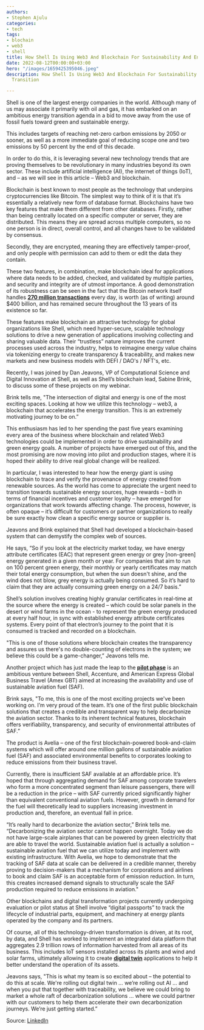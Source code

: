 ```yaml
---
authors:
- Stephen Ajulu
categories:
- tech
tags:
- blochain
- web3
- shell
title: How Shell Is Using Web3 And Blockchain For Sustainability And Energy Transition
date: 2022-08-12T00:00:00+03:00
hero: "/images/1659425395046.jpeg"
description: How Shell Is Using Web3 And Blockchain For Sustainability And Energy
  Transition

---
```

Shell is one of the largest energy companies in the world. Although many of us may associate it primarily with oil and gas, it has embarked on an ambitious energy transition agenda in a bid to move away from the use of fossil fuels toward green and sustainable energy.

This includes targets of reaching net-zero carbon emissions by 2050 or sooner, as well as a more immediate goal of reducing scope one and two emissions by 50 percent by the end of this decade.

In order to do this, it is leveraging several new technology trends that are proving themselves to be revolutionary in many industries beyond its own sector. These include artificial intelligence (AI), the internet of things (IoT), and – as we will see in this article – Web3 and blockchain.

Blockchain is best known to most people as the technology that underpins cryptocurrencies like Bitcoin. The simplest way to think of it is that it’s essentially a relatively new form of database format. Blockchains have two key features that make them different from other databases. Firstly, rather than being centrally located on a specific computer or server, they are distributed. This means they are spread across multiple computers, so no one person is in direct, overall control, and all changes have to be validated by consensus.

Secondly, they are encrypted, meaning they are effectively tamper-proof, and only people with permission can add to them or edit the data they contain.

These two features, in combination, make blockchain ideal for applications where data needs to be added, checked, and validated by multiple parties, and security and integrity are of utmost importance. A good demonstration of its robustness can be seen in the fact that the Bitcoin network itself handles [**270 million transactions**](https://explodingtopics.com/blog/blockchain-stats) every day, is worth (as of writing) around $400 billion, and has remained secure throughout the 13 years of its existence so far.

These features make blockchain an attractive technology for global organizations like Shell, which need hyper-secure, scalable technology solutions to drive a new generation of applications involving collecting and sharing valuable data. Their “trustless” nature improves the current processes used across the industry, helps to reimagine energy value chains via tokenizing energy to create transparency & traceability, and makes new markets and new business models with DEFI / DAO's / NFT's, etc.

Recently, I was joined by Dan Jeavons, VP of Computational Science and Digital Innovation at Shell, as well as Shell’s blockchain lead, Sabine Brink, to discuss some of these projects on my webinar.

Brink tells me, "The intersection of digital and energy is one of the most exciting spaces. Looking at how we utilize this technology – web3, a blockchain that accelerates the energy transition. This is an extremely motivating journey to be on.”

This enthusiasm has led to her spending the past five years examining every area of the business where blockchain and related Web3 technologies could be implemented in order to drive sustainability and green energy goals. A number of projects have emerged out of this, and the most promising are now moving into pilot and production stages, where it is hoped their ability to drive real global change will be realized.

In particular, I was interested to hear how the energy giant is using blockchain to trace and verify the provenance of energy created from renewable sources. As the world has come to appreciate the urgent need to transition towards sustainable energy sources, huge rewards – both in terms of financial incentives and customer loyalty – have emerged for organizations that work towards affecting change. The process, however, is often opaque – it’s difficult for customers or partner organizations to really be sure exactly how clean a specific energy source or supplier is.

Jeavons and Brink explained that Shell had developed a blockchain-based system that can demystify the complex web of sources.

He says, “So if you look at the electricity market today, we have energy attribute certificates (EAC) that represent green energy or grey \[non-green\] energy generated in a given month or year. For companies that aim to run on 100 percent green energy, their monthly or yearly certificates may match their total energy consumption, but when the sun doesn't shine, and the wind does not blow, grey energy is actually being consumed. So it’s hard to claim that they are actually consuming green energy on a 24/7 basis.”

Shell’s solution involves creating highly granular certificates in real-time at the source where the energy is created – which could be solar panels in the desert or wind farms in the ocean - to represent the green energy produced at every half hour, in sync with established energy attribute certificates systems. Every point of that electron’s journey to the point that it is consumed is tracked and recorded on a blockchain.

"This is one of those solutions where blockchain creates the transparency and assures us there's no double-counting of electrons in the system; we believe this could be a game-changer,” Jeavons tells me.

Another project which has just made the leap to the [**pilot phase**](https://www.shell.com/business-customers/aviation/news-and-media-releases/news-and-media-2022/shell-accenture-and-amex-gbt-launch-one-of-the-worlds-first-blockchain-powered-digital-book-and-claim-solutions-for-scaling-sustainable-aviation-fuel-saf.html) is an ambitious venture between Shell, Accenture, and American Express Global Business Travel (Amex GBT) aimed at increasing the availability and use of sustainable aviation fuel (SAF).

Brink says, "To me, this is one of the most exciting projects we've been working on. I’m very proud of the team. It’s one of the first public blockchain solutions that creates a credible and transparent way to help decarbonize the aviation sector. Thanks to its inherent technical features, blockchain offers verifiability, transparency, and security of environmental attributes of SAF.”

The product is Avelia – one of the first blockchain-powered book-and-claim systems which will offer around one million gallons of sustainable aviation fuel (SAF) and associated environmental benefits to corporates looking to reduce emissions from their business travel.

Currently, there is insufficient SAF available at an affordable price. It’s hoped that through aggregating demand for SAF among corporate travelers who form a more concentrated segment than leisure passengers, there will be a reduction in the price – with SAF currently priced significantly higher than equivalent conventional aviation fuels. However, growth in demand for the fuel will theoretically lead to suppliers increasing investment in production and, therefore, an eventual fall in price.

“It’s really hard to decarbonize the aviation sector,” Brink tells me. “Decarbonizing the aviation sector cannot happen overnight. Today we do not have large-scale airplanes that can be powered by green electricity that are able to travel the world. Sustainable aviation fuel is actually a solution – sustainable aviation fuel that we can utilize today and implement with existing infrastructure. With Avelia, we hope to demonstrate that the tracking of SAF data at scale can be delivered in a credible manner, thereby proving to decision-makers that a mechanism for corporations and airlines to book and claim SAF is an acceptable form of emission reduction. In turn, this creates increased demand signals to structurally scale the SAF production required to reduce emissions in aviation."

Other blockchains and digital transformation projects currently undergoing evaluation or pilot status at Shell involve “digital passports” to track the lifecycle of industrial parts, equipment, and machinery at energy plants operated by the company and its partners.

Of course, all of this technology-driven transformation is driven, at its root, by data, and Shell has worked to implement an integrated data platform that aggregates 2.9 trillion rows of information harvested from all areas of its business. This includes IoT sensors installed across its plants and wind and solar farms, ultimately allowing it to create [**digital twin**](https://bernardmarr.com/7-amazing-examples-of-digital-twin-technology-in-practice/) applications to help it better understand the operation of its assets.

Jeavons says, "This is what my team is so excited about – the potential to do this at scale. We're rolling out digital twin … we’re rolling out AI … and when you put that together with traceability, we believe we could bring to market a whole raft of decarbonization solutions … where we could partner with our customers to help them accelerate their own decarbonization journeys. We’re just getting started.”

Source: [LinkedIn](https://www.linkedin.com/pulse/how-shell-using-web3-blockchain-sustainability-energy-bernard-marr/)